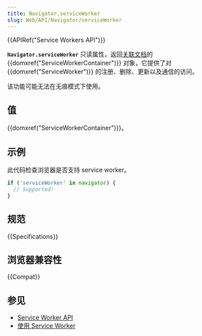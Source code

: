 ```yaml
---
title: Navigator.serviceWorker
slug: Web/API/Navigator/serviceWorker
---
```


{{APIRef("Service Workers API")}}

**`Navigator.serviceWorker`** 只读属性，返回[关联文档](https://html.spec.whatwg.org/multipage/browsers.html#concept-document-window)的 {{domxref("ServiceWorkerContainer")}} 对象，它提供了对 {{domxref("ServiceWorker")}} 的注册、删除、更新以及通信的访问。

该功能可能无法在无痕模式下使用。

## 值

{{domxref("ServiceWorkerContainer")}}。

## 示例

此代码检查浏览器是否支持 service worker。

```js
if ('serviceWorker' in navigator) {
  // Supported!
}
```

## 规范

{{Specifications}}

## 浏览器兼容性

{{Compat}}

## 参见

- [Service Worker API](/zh-CN/docs/Web/API/Service_Worker_API)
- [使用 Service Worker](/zh-CN/docs/Web/API/Service_Worker_API/Using_Service_Workers)
